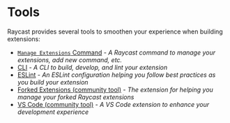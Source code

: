 # Tools

Raycast provides several tools to smoothen your experience when building extensions:

- [`Manage Extensions` Command](./manage-extensions-command.md) _- A Raycast command to manage your extensions, add new command, etc._
- [CLI](./cli.md) _- A CLI to build, develop, and lint your extension_
- [ESLint](./eslint.md) _- An ESLint configuration helping you follow best practices as you build your extension_
- [Forked Extensions (community tool)](./forked-extensions.md) - _The extension for helping you manage your forked Raycast extensions_
- [VS Code (community tool)](./vscode.md) _- A VS Code extension to enhance your development experience_
